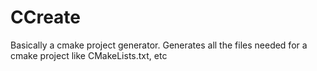 # CCreate
Basically a cmake project generator. Generates all the files needed for a cmake project like CMakeLists.txt, etc
